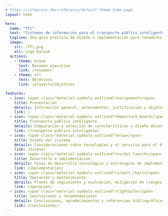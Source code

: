 ```yaml
---
# https://vitepress.dev/reference/default-theme-home-page
layout: home

hero:
  name: "TPi"
  text: "Sistemas de información para el transporte público inteligente"
  tagline: Una guía práctica de diseño e implementación para tomadores de decisiones
  image:
    src: /TPi.png
    alt: Logo Kalouk
  actions:
    - theme: brand
      text: Resumen ejecutivo
      link: /resumen/
    - theme: alt
      text: Objetivos
      link: /proyecto/objetivos

features:
  - icon: <span class="material-symbols-outlined">assignment</span>
    title: Presentación
    details: Información general, antecedentes, justificación y objetivos.
    link: /
  - icon: <span class="material-symbols-outlined">departure_board</span>
    title: Transporte público inteligente
    details: Comparación y selección de características y diseño docente.
    link: /transporte-publico-inteligente/
  - icon: <span class="material-symbols-outlined">draw</span>
    title: Diseño del sistema
    details: Consideraciones sobre tecnologías y el servicio para el diseño.
    link: /diseno/
  - icon: <span class="material-symbols-outlined">rocket_launch</span>
    title: Desarrollo e implementación
    details: Fases de desarrollo tecnológico y estrategias de implementación y monetización.
    link: /implementacion/
  - icon: <span class="material-symbols-outlined">insert_chart</span>
    title: Operación y mantenimiento
    details: Planes de seguimiento y evaluación, mitigación de riesgos, gobernanza y evolución.
    link: /operacion/
  - icon: <span class="material-symbols-outlined">lightbulb</span>
    title: Conclusiones y recomendaciones
    details: Conclusiones, agradecimientos y referencias bibliográficas para el proyecto.
    link: /conclusiones/
---
```

